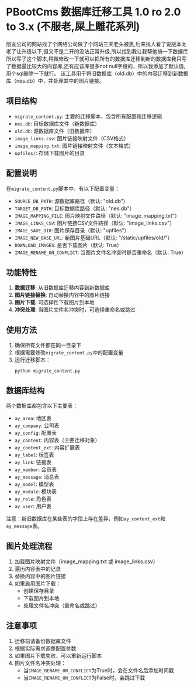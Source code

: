 # PBootCms 数据库迁移工具 1.0 ro 2.0 to 3.x (不服老,屎上雕花系列)

朋友公司的网站找了个网络公司做了个网站三天老头被黑,后来找人看了说版本太老了让升级以下,但又不是二开的没法正常升级,所以找到我让我帮他搞一下数据库所以写了这个脚本,稍微修改一下就可以把所有的数据库迁移到新的数据库我只写了数据量比较大的内容库,还有应该库很多not null字段的，所以我添加了默认值,用个sql删除一下就行。
该工具用于将旧数据库（old.db）中的内容迁移到新数据库（nes.db）中，并处理其中的图片链接。

## 项目结构

- `migrate_content.py`: 主要的迁移脚本，包含所有配置和迁移逻辑
- `nes.db`: 目标数据库文件（新数据库）
- `old.db`: 源数据库文件（旧数据库）
- `image_links.csv`: 图片链接映射文件（CSV格式）
- `image_mapping.txt`: 图片链接映射文件（文本格式）
- `upfiles/`: 存储下载图片的目录

## 配置说明

在`migrate_content.py`脚本中，有以下配置变量：

- `SOURCE_DB_PATH`: 源数据库路径（默认: "old.db"）
- `TARGET_DB_PATH`: 目标数据库路径（默认: "nes.db"）
- `IMAGE_MAPPING_FILE`: 图片映射文件路径（默认: "image_mapping.txt"）
- `IMAGE_LINKS_CSV`: 图片链接CSV文件路径（默认: "image_links.csv"）
- `IMAGE_SAVE_DIR`: 图片保存目录（默认: "upfiles"）
- `IMAGE_NEW_BASE_URL`: 新图片基础URL（默认: "/static/upfiles/old/"）
- `DOWNLOAD_IMAGES`: 是否下载图片（默认: True）
- `IMAGE_RENAME_ON_CONFLICT`: 当图片文件名冲突时是否重命名（默认: True）

## 功能特性

1. **数据迁移**: 从旧数据库迁移内容到新数据库
2. **图片链接替换**: 自动替换内容中的图片链接
3. **图片下载**: 可选择性下载图片到本地
4. **冲突处理**: 当图片文件名冲突时，可选择重命名或跳过

## 使用方法

1. 确保所有文件都在同一目录下
2. 根据需要修改`migrate_content.py`中的配置变量
3. 运行迁移脚本：
   ```
   python migrate_content.py
   ```

## 数据库结构

两个数据库都包含以下主要表：

- `ay_area`: 地区表
- `ay_company`: 公司表
- `ay_config`: 配置表
- `ay_content`: 内容表（主要迁移对象）
- `ay_content_ext`: 内容扩展表
- `ay_label`: 标签表
- `ay_link`: 链接表
- `ay_member`: 会员表
- `ay_message`: 消息表
- `ay_model`: 模型表
- `ay_module`: 模块表
- `ay_role`: 角色表
- `ay_user`: 用户表

注意：新旧数据库在某些表的字段上存在差异，例如`ay_content_ext`和`ay_message`表。

## 图片处理流程

1. 加载图片映射文件（image_mapping.txt 或 image_links.csv）
2. 遍历内容表中的记录
3. 替换内容中的图片链接
4. 如果启用图片下载：
   - 创建保存目录
   - 下载图片到本地
   - 处理文件名冲突（重命名或跳过）

## 注意事项

1. 迁移前请备份数据库文件
2. 根据实际需求调整配置参数
3. 如果图片下载失败，可以重新运行脚本
4. 图片文件名冲突处理：
   - 当`IMAGE_RENAME_ON_CONFLICT`为True时，会在文件名后添加时间戳
   - 当`IMAGE_RENAME_ON_CONFLICT`为False时，会跳过下载